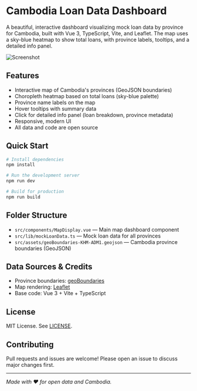 # Cambodia Loan Data Dashboard

A beautiful, interactive dashboard visualizing mock loan data by province for Cambodia, built with Vue 3, TypeScript, Vite, and Leaflet. The map uses a sky-blue heatmap to show total loans, with province labels, tooltips, and a detailed info panel.

![Screenshot](screenshot.png.png) <!-- Replace with your screenshot path or URL -->

## Features
- Interactive map of Cambodia's provinces (GeoJSON boundaries)
- Choropleth heatmap based on total loans (sky-blue palette)
- Province name labels on the map
- Hover tooltips with summary data
- Click for detailed info panel (loan breakdown, province metadata)
- Responsive, modern UI
- All data and code are open source

## Quick Start

```bash
# Install dependencies
npm install

# Run the development server
npm run dev

# Build for production
npm run build
```

## Folder Structure
- `src/components/MapDisplay.vue` — Main map dashboard component
- `src/lib/mockLoanData.ts` — Mock loan data for all provinces
- `src/assets/geoBoundaries-KHM-ADM1.geojson` — Cambodia province boundaries (GeoJSON)

## Data Sources & Credits
- Province boundaries: [geoBoundaries](https://www.geoboundaries.org/)
- Map rendering: [Leaflet](https://leafletjs.com/)
- Base code: Vue 3 + Vite + TypeScript

## License
MIT License. See [LICENSE](./LICENSE).

## Contributing
Pull requests and issues are welcome! Please open an issue to discuss major changes first.

---

*Made with ❤️ for open data and Cambodia.*

